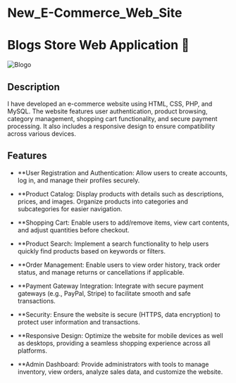 # New_E-Commerce_Web_Site
# Blogs Store Web Application 📝
![Blogo]()
## Description
I have developed an e-commerce website using HTML, CSS, PHP, and MySQL. The website features user authentication, product browsing, category management, shopping cart functionality, and secure payment processing. It also includes a responsive design to ensure compatibility across various devices.
## Features
- **User Registration and Authentication: Allow users to create accounts, log in, and manage their profiles securely.

- **Product Catalog: Display products with details such as descriptions, prices, and images. Organize products into categories and subcategories for easier navigation.

- **Shopping Cart: Enable users to add/remove items, view cart contents, and adjust quantities before checkout.

- **Product Search: Implement a search functionality to help users quickly find products based on keywords or filters.

- **Order Management: Enable users to view order history, track order status, and manage returns or cancellations if applicable.

- **Payment Gateway Integration: Integrate with secure payment gateways (e.g., PayPal, Stripe) to facilitate smooth and safe transactions.

- **Security: Ensure the website is secure (HTTPS, data encryption) to protect user information and transactions.

- **Responsive Design: Optimize the website for mobile devices as well as desktops, providing a seamless shopping experience across all platforms.
  
- **Admin Dashboard: Provide administrators with tools to manage inventory, view orders, analyze sales data, and customize the website.
